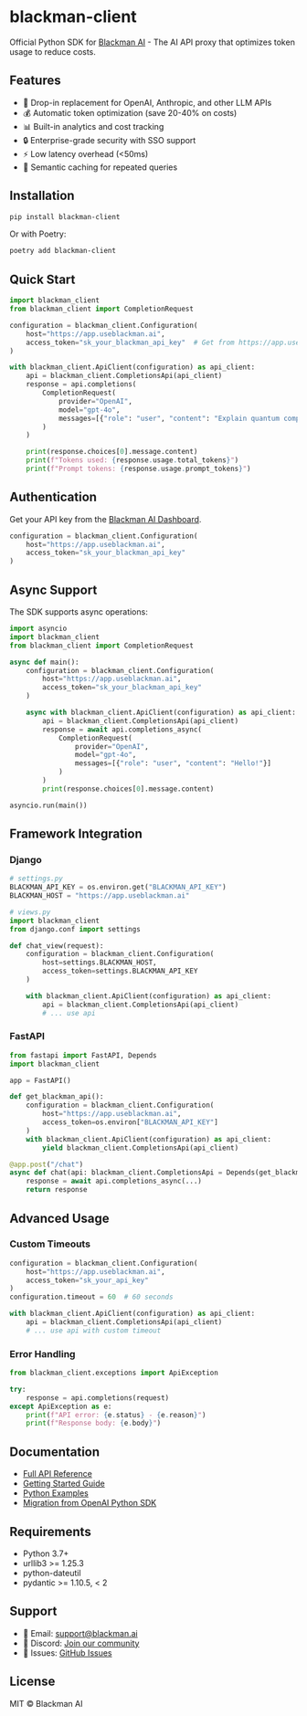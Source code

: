 # blackman-client

Official Python SDK for [Blackman AI](https://www.useblackman.ai) - The AI API proxy that optimizes token usage to reduce costs.

## Features

- 🚀 Drop-in replacement for OpenAI, Anthropic, and other LLM APIs
- 💰 Automatic token optimization (save 20-40% on costs)
- 📊 Built-in analytics and cost tracking
- 🔒 Enterprise-grade security with SSO support
- ⚡ Low latency overhead (<50ms)
- 🎯 Semantic caching for repeated queries

## Installation

```bash
pip install blackman-client
```

Or with Poetry:

```bash
poetry add blackman-client
```

## Quick Start

```python
import blackman_client
from blackman_client import CompletionRequest

configuration = blackman_client.Configuration(
    host="https://app.useblackman.ai",
    access_token="sk_your_blackman_api_key"  # Get from https://app.useblackman.ai
)

with blackman_client.ApiClient(configuration) as api_client:
    api = blackman_client.CompletionsApi(api_client)
    response = api.completions(
        CompletionRequest(
            provider="OpenAI",
            model="gpt-4o",
            messages=[{"role": "user", "content": "Explain quantum computing in simple terms"}]
        )
    )

    print(response.choices[0].message.content)
    print(f"Tokens used: {response.usage.total_tokens}")
    print(f"Prompt tokens: {response.usage.prompt_tokens}")
```

## Authentication

Get your API key from the [Blackman AI Dashboard](https://app.useblackman.ai/settings/api-keys).

```python
configuration = blackman_client.Configuration(
    host="https://app.useblackman.ai",
    access_token="sk_your_blackman_api_key"
)
```

## Async Support

The SDK supports async operations:

```python
import asyncio
import blackman_client
from blackman_client import CompletionRequest

async def main():
    configuration = blackman_client.Configuration(
        host="https://app.useblackman.ai",
        access_token="sk_your_blackman_api_key"
    )

    async with blackman_client.ApiClient(configuration) as api_client:
        api = blackman_client.CompletionsApi(api_client)
        response = await api.completions_async(
            CompletionRequest(
                provider="OpenAI",
                model="gpt-4o",
                messages=[{"role": "user", "content": "Hello!"}]
            )
        )
        print(response.choices[0].message.content)

asyncio.run(main())
```

## Framework Integration

### Django

```python
# settings.py
BLACKMAN_API_KEY = os.environ.get("BLACKMAN_API_KEY")
BLACKMAN_HOST = "https://app.useblackman.ai"

# views.py
import blackman_client
from django.conf import settings

def chat_view(request):
    configuration = blackman_client.Configuration(
        host=settings.BLACKMAN_HOST,
        access_token=settings.BLACKMAN_API_KEY
    )

    with blackman_client.ApiClient(configuration) as api_client:
        api = blackman_client.CompletionsApi(api_client)
        # ... use api
```

### FastAPI

```python
from fastapi import FastAPI, Depends
import blackman_client

app = FastAPI()

def get_blackman_api():
    configuration = blackman_client.Configuration(
        host="https://app.useblackman.ai",
        access_token=os.environ["BLACKMAN_API_KEY"]
    )
    with blackman_client.ApiClient(configuration) as api_client:
        yield blackman_client.CompletionsApi(api_client)

@app.post("/chat")
async def chat(api: blackman_client.CompletionsApi = Depends(get_blackman_api)):
    response = await api.completions_async(...)
    return response
```

## Advanced Usage

### Custom Timeouts

```python
configuration = blackman_client.Configuration(
    host="https://app.useblackman.ai",
    access_token="sk_your_api_key"
)
configuration.timeout = 60  # 60 seconds

with blackman_client.ApiClient(configuration) as api_client:
    api = blackman_client.CompletionsApi(api_client)
    # ... use api with custom timeout
```

### Error Handling

```python
from blackman_client.exceptions import ApiException

try:
    response = api.completions(request)
except ApiException as e:
    print(f"API error: {e.status} - {e.reason}")
    print(f"Response body: {e.body}")
```

## Documentation

- [Full API Reference](https://app.useblackman.ai/docs)
- [Getting Started Guide](https://app.useblackman.ai/docs/getting-started)
- [Python Examples](https://github.com/blackman-ai/python-sdk/tree/main/examples)
- [Migration from OpenAI Python SDK](https://app.useblackman.ai/docs/migration/openai-python)

## Requirements

- Python 3.7+
- urllib3 >= 1.25.3
- python-dateutil
- pydantic >= 1.10.5, < 2

## Support

- 📧 Email: [support@blackman.ai](mailto:support@blackman.ai)
- 💬 Discord: [Join our community](https://discord.gg/blackman-ai)
- 🐛 Issues: [GitHub Issues](https://github.com/blackman-ai/python-sdk/issues)

## License

MIT © Blackman AI
